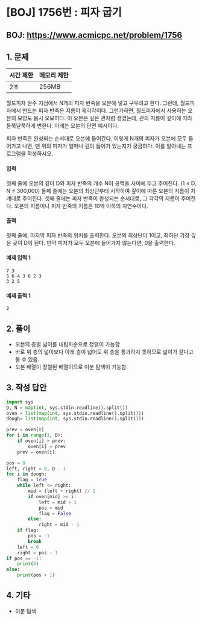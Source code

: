 #  [BOJ] 1756번 : 피자 굽기

## BOJ: https://www.acmicpc.net/problem/1756

## 1. 문제

|시간 제한| 메모리 제한| 
|:----|:----|
|2초|256MB|

월드피자 원주 지점에서 N개의 피자 반죽을 오븐에 넣고 구우려고 한다. 그런데, 월드피자에서 만드는 피자 반죽은 지름이 제각각이다. 그런가하면, 월드피자에서 사용하는 오븐의 모양도 몹시 오묘하다. 이 오븐은 깊은 관처럼 생겼는데, 관의 지름이 깊이에 따라 들쭉날쭉하게 변한다. 아래는 오븐의 단면 예시이다.

피자 반죽은 완성되는 순서대로 오븐에 들어간다. 이렇게 N개의 피자가 오븐에 모두 들어가고 나면, 맨 위의 피자가 얼마나 깊이 들어가 있는지가 궁금하다. 이를 알아내는 프로그램을 작성하시오.

#### 입력

첫째 줄에 오븐의 깊이 D와 피자 반죽의 개수 N이 공백을 사이에 두고 주어진다. (1 ≤ D, N ≤ 300,000) 둘째 줄에는 오븐의 최상단부터 시작하여 깊이에 따른 오븐의 지름이 차례대로 주어진다. 셋째 줄에는 피자 반죽이 완성되는 순서대로, 그 각각의 지름이 주어진다. 오븐의 지름이나 피자 반죽의 지름은 10억 이하의 자연수이다.

#### 출력

첫째 줄에, 마지막 피자 반죽의 위치를 출력한다. 오븐의 최상단이 1이고, 최하단 가장 깊은 곳이 D이 된다. 만약 피자가 모두 오븐에 들어가지 않는다면, 0을 출력한다.

#### 예제 입력 1
```
7 3
5 6 4 3 6 2 3
3 2 5
```
#### 예제 출력 1
```
2
```
## 2. 풀이
- 오븐의 층별 넓이를 내림차순으로 정렬이 가능함
- 바로 위 층의 넓이보다 아래 층이 넓어도 위 층을 통과하지 못하므로 넓이가 같다고 볼 수 있음.
- 오븐 배열이 정렬된 배열이므로 이분 탐색이 가능함. 


## 3. 작성 답안
```python
import sys
D, N = map(int, sys.stdin.readline().split())
oven = list(map(int, sys.stdin.readline().split()))
dough= list(map(int, sys.stdin.readline().split()))

prev = oven[0]
for i in range(1, D):
    if oven[i] > prev:
        oven[i] = prev
    prev = oven[i]

pos = 0
left, right = 0, D - 1
for i in dough:
    flag = True
    while left <= right:
        mid = (left + right) // 2
        if oven[mid] >= i:
            left = mid + 1
            pos = mid
            flag = False
        else:
            right = mid - 1
    if flag:
        pos = -1
        break
    left = 0
    right = pos - 1
if pos == -1:
    print(0)
else:
    print(pos + 1)
```
## 4. 기타
- 이분 탐색